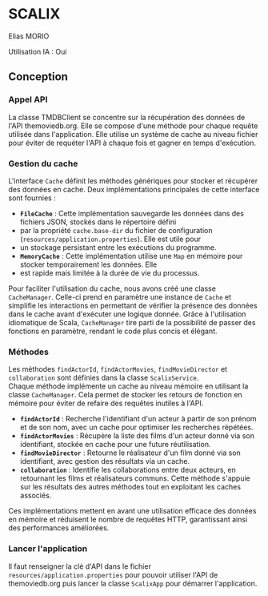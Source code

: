 
# SCALIX

Elias MORIO

Utilisation IA : Oui

## Conception

### Appel API

La classe TMDBClient se concentre sur la récupération des données de l'API themoviedb.org. Elle se compose d'une méthode 
pour chaque requête utilisée dans l'application. Elle utilise un système de cache au niveau fichier pour éviter
de requéter l'API à chaque fois et gagner en temps d'exécution.

### Gestion du cache

L'interface `Cache` définit les méthodes génériques pour stocker et récupérer des données en cache. Deux implémentations principales de cette interface sont fournies :

- **`FileCache`** : Cette implémentation sauvegarde les données dans des fichiers JSON, stockés dans le répertoire défini 
- par la propriété `cache.base-dir` du fichier de configuration (`resources/application.properties`). Elle est utile pour 
- un stockage persistant entre les exécutions du programme.
- **`MemoryCache`** : Cette implémentation utilise une `Map` en mémoire pour stocker temporairement les données. Elle 
- est rapide mais limitée à la durée de vie du processus.

Pour faciliter l'utilisation du cache, nous avons créé une classe `CacheManager`. Celle-ci prend en paramètre une 
instance de `Cache` et simplifie les interactions en permettant de vérifier la présence des données dans le cache avant 
d'exécuter une logique donnée. Grâce à l'utilisation idiomatique de Scala, `CacheManager` tire parti de la possibilité 
de passer des fonctions en paramètre, rendant le code plus concis et élégant.

### Méthodes

Les méthodes `findActorId`, `findActorMovies`, `findMovieDirector` et `collaboration` sont définies dans la classe `ScalixService`.  
Chaque méthode implémente un cache au niveau mémoire en utilisant la classe `CacheManager`. Cela permet de stocker les retours de fonction en mémoire pour éviter de refaire des requêtes inutiles à l'API.

- **`findActorId`** : Recherche l'identifiant d'un acteur à partir de son prénom et de son nom, avec un cache pour optimiser les recherches répétées.
- **`findActorMovies`** : Récupère la liste des films d'un acteur donné via son identifiant, stockée en cache pour une future réutilisation.
- **`findMovieDirector`** : Retourne le réalisateur d'un film donné via son identifiant, avec gestion des résultats via un cache.
- **`collaboration`** : Identifie les collaborations entre deux acteurs, en retournant les films et réalisateurs communs. Cette méthode s'appuie sur les résultats des autres méthodes tout en exploitant les caches associés.

Ces implémentations mettent en avant une utilisation efficace des données en mémoire et réduisent le nombre de requêtes HTTP, garantissant ainsi des performances améliorées.

### Lancer l'application

Il faut renseigner la clé d'API dans le fichier `resources/application.properties` pour pouvoir utiliser l'API de 
themoviedb.org puis lancer la classe `ScalixApp` pour démarrer l'application.

